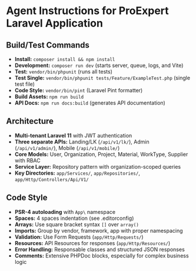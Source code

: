 # Agent Instructions for ProExpert Laravel Application

## Build/Test Commands
- **Install:** `composer install && npm install`
- **Development:** `composer run dev` (starts server, queue, logs, and Vite)
- **Test:** `vendor/bin/phpunit` (runs all tests)
- **Test Single:** `vendor/bin/phpunit tests/Feature/ExampleTest.php` (single test file)
- **Code Style:** `vendor/bin/pint` (Laravel Pint formatter)
- **Build Assets:** `npm run build`
- **API Docs:** `npm run docs:build` (generates API documentation)

## Architecture
- **Multi-tenant Laravel 11** with JWT authentication
- **Three separate APIs:** Landing/LK (`/api/v1/lk/`), Admin (`/api/v1/admin/`), Mobile (`/api/v1/mobile/`)
- **Core Models:** User, Organization, Project, Material, WorkType, Supplier with RBAC
- **Service Layer:** Repository pattern with organization-scoped queries
- **Key Directories:** `app/Services/`, `app/Repositories/`, `app/Http/Controllers/Api/V1/`

## Code Style
- **PSR-4 autoloading** with `App\` namespace
- **Spaces:** 4 spaces indentation (see .editorconfig)
- **Arrays:** Use square bracket syntax `[]` over `array()`
- **Imports:** Group by vendor, framework, app with proper namespacing
- **Validation:** Use Form Requests (`app/Http/Requests/`)
- **Resources:** API Resources for responses (`app/Http/Resources/`)
- **Error Handling:** Responsable classes and structured JSON responses
- **Comments:** Extensive PHPDoc blocks, especially for complex business logic
